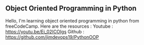 ## Object Oriented Programming in Python

Hello, I'm learning object oriented programming in python from freeCodeCamp.
Here are the resources : 
Youtube : https://youtu.be/Ej_02ICOIgs
Github : https://github.com/jimdevops19/PythonOOP